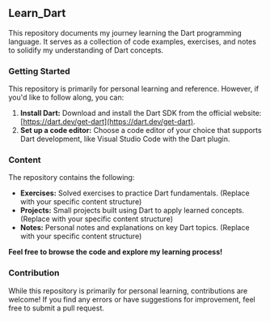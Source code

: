 ## Learn_Dart

This repository documents my journey learning the Dart programming language. It serves as a collection of code examples, exercises, and notes to solidify my understanding of Dart concepts.

### Getting Started

This repository is primarily for personal learning and reference. However, if you'd like to follow along, you can:

1. **Install Dart:** Download and install the Dart SDK from the official website: [https://dart.dev/get-dart](https://dart.dev/get-dart).
2. **Set up a code editor:** Choose a code editor of your choice that supports Dart development, like Visual Studio Code with the Dart plugin.

### Content

The repository contains the following:

* **Exercises:** Solved exercises to practice Dart fundamentals. (Replace with your specific content structure)
* **Projects:** Small projects built using Dart to apply learned concepts. (Replace with your specific content structure)
* **Notes:** Personal notes and explanations on key Dart topics. (Replace with your specific content structure)

**Feel free to browse the code and explore my learning process!**

### Contribution

While this repository is primarily for personal learning, contributions are welcome! If you find any errors or have suggestions for improvement, feel free to submit a pull request.
